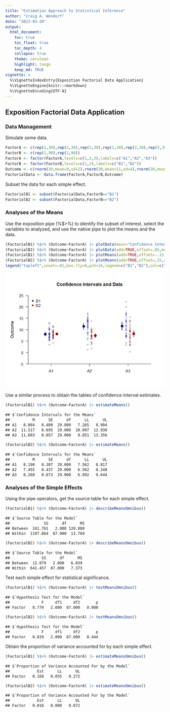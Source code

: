 ```yaml
---
title: "Estimation Approach to Statistical Inference"
author: "Craig A. Wendorf"
date: "2023-03-20"
output:
  html_document:
    toc: true
    toc_float: true
    toc_depth: 4
    collapse: true
    theme: cerulean
    highlight: tango
    keep_md: TRUE
vignette: >
  %\VignetteIndexEntry{Exposition Factorial Data Application}
  %\VignetteEngine{knitr::rmarkdown}
  %\VignetteEncoding{UTF-8}
---
```






## Exposition Factorial Data Application

### Data Management

Simulate some data.

```r
FactorA <- c(rep(1,30),rep(2,30),rep(3,30),rep(1,30),rep(2,30),rep(3,30))
FactorB <- c(rep(1,90),rep(2,90))
FactorA <- factor(FactorA,levels=c(1,2,3),labels=c("A1","A2","A3"))
FactorB <- factor(FactorB,levels=c(1,2),labels=c("B1","B2"))
Outcome <- c(rnorm(30,mean=8,sd=2),rnorm(30,mean=11,sd=4),rnorm(30,mean=12,sd=4),rnorm(30,mean=8,sd=2),rnorm(30,mean=8,sd=3),rnorm(30,mean=7,sd=4))
FactorialData <- data.frame(FactorA,FactorB,Outcome)
```
Subset the data for each simple effect.

```r
FactorialB1 <- subset(FactorialData,FactorB=="B1")
FactorialB2 <- subset(FactorialData,FactorB=="B2")
```

### Analyses of the Means

Use the exposition pipe (%$>%) to identify the subset of interest, select the variables to analyzed, and use the native pipe to plot the means and the data.

```r
(FactorialB1) %$>% (Outcome~FactorA) |> plotData(main="Confidence Intervals and Data",ylim=c(-5,25),offset=-.05,method="overplot",col="darkblue")
(FactorialB2) %$>% (Outcome~FactorA) |> plotData(add=TRUE,offset=.05,method="overplot",col="darkred")
(FactorialB1) %$>% (Outcome~FactorA) |> plotMeans(add=TRUE,offset=-.15,col="darkblue",values=FALSE)
(FactorialB2) %$>% (Outcome~FactorA) |> plotMeans(add=TRUE,offset=.15,col="darkred",values=FALSE)
legend("topleft",inset=.01,box.lty=0,pch=16,legend=c("B1","B2"),col=c("darkblue","darkred"))
```

![](figures/Exposition-Factorial-1.png)<!-- -->

Use a similar process to obtain the tables of confidence interval estimates.

```r
(FactorialB1) %$>% (Outcome~FactorA) |> estimateMeans()
```

```
## $`Confidence Intervals for the Means`
##          M      SE      df      LL      UL
## A1   8.084   0.400  29.000   7.265   8.904
## A2  11.517   0.695  29.000  10.097  12.938
## A3  11.603   0.857  29.000   9.851  13.356
```

```r
(FactorialB2) %$>% (Outcome~FactorA) |> estimateMeans()
```

```
## $`Confidence Intervals for the Means`
##          M      SE      df      LL      UL
## A1   8.190   0.307  29.000   7.562   8.817
## A2   7.455   0.437  29.000   6.562   8.348
## A3   8.268   0.673  29.000   6.892   9.644
```
### Analyses of the Simple Effects

Using the pipe operators, get the source table for each simple effect.

```r
(FactorialB1) %$>% (Outcome~FactorA) |> describeMeansOmnibus()
```

```
## $`Source Table for the Model`
##               SS      df      MS
## Between  241.761   2.000 120.880
## Within  1197.864  87.000  13.769
```

```r
(FactorialB2) %$>% (Outcome~FactorA) |> describeMeansOmnibus()
```

```
## $`Source Table for the Model`
##              SS      df      MS
## Between  12.079   2.000   6.039
## Within  641.457  87.000   7.373
```
Test each simple effect for statistical significance.

```r
(FactorialB1) %$>% (Outcome~FactorA) |> testMeansOmnibus()
```

```
## $`Hypothesis Test for the Model`
##              F     df1     df2       p
## Factor   8.779   2.000  87.000   0.000
```

```r
(FactorialB2) %$>% (Outcome~FactorA) |> testMeansOmnibus()
```

```
## $`Hypothesis Test for the Model`
##              F     df1     df2       p
## Factor   0.819   2.000  87.000   0.444
```
Obtain the proportion of variance accounted for by each simple effect.

```r
(FactorialB1) %$>% (Outcome~FactorA) |> estimateMeansOmnibus()
```

```
## $`Proportion of Variance Accounted For by the Model`
##            Est      LL      UL
## Factor   0.168   0.055   0.272
```

```r
(FactorialB2) %$>% (Outcome~FactorA) |> estimateMeansOmnibus()
```

```
## $`Proportion of Variance Accounted For by the Model`
##            Est      LL      UL
## Factor   0.018   0.000   0.072
```
